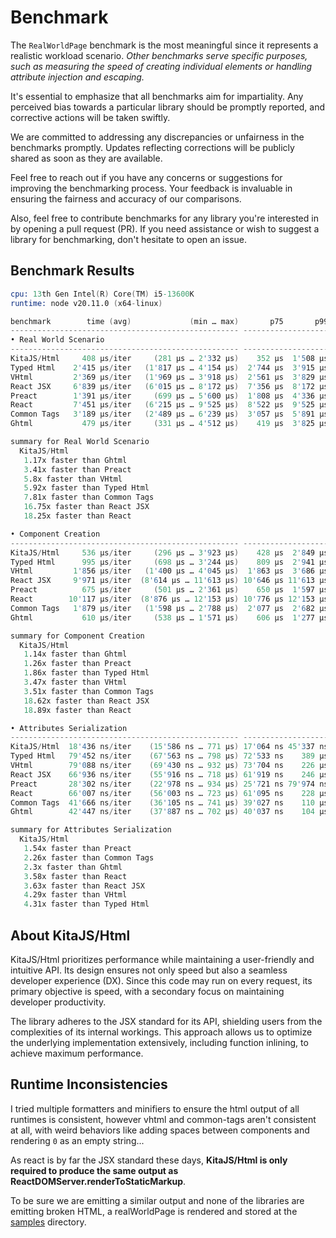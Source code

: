 # Benchmark

The `RealWorldPage` benchmark is the most meaningful since it represents a realistic
workload scenario. _Other benchmarks serve specific purposes, such as measuring the speed
of creating individual elements or handling attribute injection and escaping._

It's essential to emphasize that all benchmarks aim for impartiality. Any perceived bias
towards a particular library should be promptly reported, and corrective actions will be
taken swiftly.

We are committed to addressing any discrepancies or unfairness in the benchmarks promptly.
Updates reflecting corrections will be publicly shared as soon as they are available.

Feel free to reach out if you have any concerns or suggestions for improving the
benchmarking process. Your feedback is invaluable in ensuring the fairness and accuracy of
our comparisons.

Also, feel free to contribute benchmarks for any library you're interested in by opening a
pull request (PR). If you need assistance or wish to suggest a library for benchmarking,
don't hesitate to open an issue.

## Benchmark Results

```s
cpu: 13th Gen Intel(R) Core(TM) i5-13600K
runtime: node v20.11.0 (x64-linux)

benchmark        time (avg)             (min … max)       p75       p99      p999
--------------------------------------------------- -----------------------------
• Real World Scenario
--------------------------------------------------- -----------------------------
KitaJS/Html     408 µs/iter     (281 µs … 2'332 µs)    352 µs  1'508 µs  2'165 µs
Typed Html    2'415 µs/iter   (1'817 µs … 4'154 µs)  2'744 µs  3'915 µs  4'154 µs
VHtml         2'369 µs/iter   (1'969 µs … 3'918 µs)  2'561 µs  3'829 µs  3'918 µs
React JSX     6'839 µs/iter   (6'015 µs … 8'172 µs)  7'356 µs  8'172 µs  8'172 µs
Preact        1'391 µs/iter     (699 µs … 5'600 µs)  1'808 µs  4'336 µs  5'600 µs
React         7'451 µs/iter   (6'215 µs … 9'525 µs)  8'522 µs  9'525 µs  9'525 µs
Common Tags   3'189 µs/iter   (2'489 µs … 6'239 µs)  3'057 µs  5'891 µs  6'239 µs
Ghtml           479 µs/iter     (331 µs … 4'512 µs)    419 µs  3'825 µs  4'386 µs

summary for Real World Scenario
  KitaJS/Html
   1.17x faster than Ghtml
   3.41x faster than Preact
   5.8x faster than VHtml
   5.92x faster than Typed Html
   7.81x faster than Common Tags
   16.75x faster than React JSX
   18.25x faster than React

• Component Creation
--------------------------------------------------- -----------------------------
KitaJS/Html     536 µs/iter     (296 µs … 3'923 µs)    428 µs  2'849 µs  3'823 µs
Typed Html      995 µs/iter     (698 µs … 3'244 µs)    809 µs  2'941 µs  3'244 µs
VHtml         1'856 µs/iter   (1'400 µs … 4'045 µs)  1'863 µs  3'686 µs  4'045 µs
React JSX     9'971 µs/iter  (8'614 µs … 11'613 µs) 10'646 µs 11'613 µs 11'613 µs
Preact          675 µs/iter     (501 µs … 2'361 µs)    650 µs  1'597 µs  2'361 µs
React        10'117 µs/iter  (8'876 µs … 12'153 µs) 10'776 µs 12'153 µs 12'153 µs
Common Tags   1'879 µs/iter   (1'598 µs … 2'788 µs)  2'077 µs  2'682 µs  2'788 µs
Ghtml           610 µs/iter     (538 µs … 1'571 µs)    606 µs  1'277 µs  1'571 µs

summary for Component Creation
  KitaJS/Html
   1.14x faster than Ghtml
   1.26x faster than Preact
   1.86x faster than Typed Html
   3.47x faster than VHtml
   3.51x faster than Common Tags
   18.62x faster than React JSX
   18.89x faster than React

• Attributes Serialization
--------------------------------------------------- -----------------------------
KitaJS/Html  18'436 ns/iter    (15'586 ns … 771 µs) 17'064 ns 45'337 ns    428 µs
Typed Html   79'452 ns/iter    (67'563 ns … 798 µs) 72'533 ns    389 µs    676 µs
VHtml        79'088 ns/iter    (69'430 ns … 932 µs) 73'704 ns    226 µs    591 µs
React JSX    66'936 ns/iter    (55'916 ns … 718 µs) 61'919 ns    246 µs    594 µs
Preact       28'302 ns/iter    (22'978 ns … 934 µs) 25'721 ns 79'974 ns    483 µs
React        66'007 ns/iter    (56'003 ns … 723 µs) 61'095 ns    228 µs    577 µs
Common Tags  41'666 ns/iter    (36'105 ns … 741 µs) 39'027 ns    110 µs    481 µs
Ghtml        42'447 ns/iter    (37'887 ns … 702 µs) 40'037 ns    104 µs    441 µs

summary for Attributes Serialization
  KitaJS/Html
   1.54x faster than Preact
   2.26x faster than Common Tags
   2.3x faster than Ghtml
   3.58x faster than React
   3.63x faster than React JSX
   4.29x faster than VHtml
   4.31x faster than Typed Html
```

## About KitaJS/Html

KitaJS/Html prioritizes performance while maintaining a user-friendly and intuitive API.
Its design ensures not only speed but also a seamless developer experience (DX). Since
this code may run on every request, its primary objective is speed, with a secondary focus
on maintaining developer productivity.

The library adheres to the JSX standard for its API, shielding users from the complexities
of its internal workings. This approach allows us to optimize the underlying
implementation extensively, including function inlining, to achieve maximum performance.

## Runtime Inconsistencies

I tried multiple formatters and minifiers to ensure the html output of all runtimes is
consistent, however vhtml and common-tags aren't consistent at all, with weird behaviors
like adding spaces between components and rendering `0` as an empty string...

As react is by far the JSX standard these days, **KitaJS/Html is only required to produce
the same output as ReactDOMServer.renderToStaticMarkup**.

To be sure we are emitting a similar output and none of the libraries are emitting broken
HTML, a realWorldPage is rendered and stored at the [samples](./runner/samples) directory.
